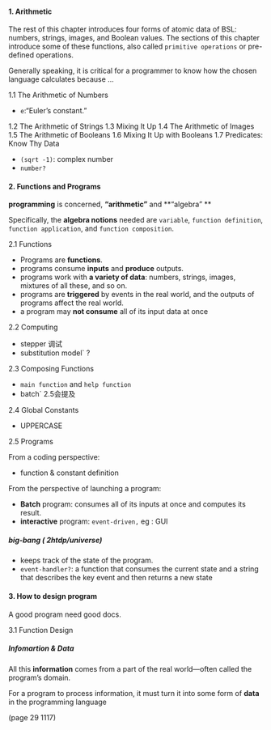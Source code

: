 #### 1.  Arithmetic
The rest of this chapter introduces four forms of atomic data of BSL: numbers, strings, images, and Boolean values.
The sections of this chapter introduce some of these functions, also called `primitive operations` or pre-defined operations.



Generally speaking, it is critical for a programmer to know how the chosen language calculates because ...

1.1 The Arithmetic of Numbers

- `e`:“Euler’s constant.”

1.2 The Arithmetic of Strings
1.3 Mixing It Up
1.4 The Arithmetic of Images
1.5 The Arithmetic of Booleans
1.6 Mixing It Up with Booleans
1.7 Predicates:  Know Thy Data

- `(sqrt -1)`: complex number
- `number?`

#### 2. Functions and Programs
**programming** is concerned, **“arithmetic”** and **“algebra” **

Specifically, the **algebra notions** needed are `variable`, `function definition`, `function application`, and `function composition`.

2.1 Functions

- Programs are **functions**.
- programs consume **inputs** and **produce** outputs. 
- programs work with **a variety of data**: numbers, strings, images, mixtures of all these, and so on. 
- programs are **triggered** by events in the real world, and the outputs of programs affect the real world.
- a program may **not consume** all of its input data at once

2.2 Computing

- stepper 调试
- substitution model` ?

2.3 Composing Functions

- `main function` and `help function`
- batch` 2.5会提及

2.4 Global Constants

- UPPERCASE

2.5 Programs

From a coding perspective:

- function & constant definition

From the perspective of launching a program:

- **Batch** program: consumes all of its inputs at once and computes its result.
- **interactive** program: `event-driven,` eg : GUI

##### big-bang ( 2htdp/universe)

- keeps track of the state of the program.
- `event-handler?`: a function that consumes the current state and a string that describes the key event and then returns a new state

#### 3. How to design program

A good program need good docs.

3.1 Function Design

##### Infomartion & Data

All this **information** comes from a part of the real world—often called the program’s domain.

For a program to process information, it must turn it into some form of **data** in the programming language

(page 29 1117)
